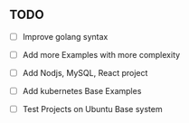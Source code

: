 ## TODO
- [ ] Improve golang syntax
- [ ] Add more Examples with more complexity 
- [ ] Add Nodjs, MySQL, React project
- [ ] Add kubernetes Base Examples
- [ ] Test Projects on Ubuntu Base system

